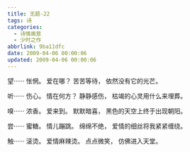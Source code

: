 ```yaml
---
title: 无题-22
tags: 诗
categories:
  - 诗情画意
  - 少时之作
abbrlink: 9ba11dfc
date: 2009-04-06 00:00:06
updated: 2009-04-06 00:00:06
---
```


望······
怅惘。
爱在哪？
苦苦等待，
依然没有它的光芒。

听······
伤心。
情在何方？
静静感伤，
枯竭的心灵用什么来埋葬。

嗅······
浓香。
爱来到。
默默暗喜，
黑色的天空上终于出现朝阳。

尝······
蜜糖。
情儿蹦跳。
绵绵不绝，
爱情的细丝将我紧紧缠绕。

触······
滚烫。
爱情麻辣烫。
点点微笑，
仿佛进入天堂。